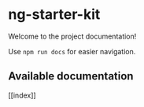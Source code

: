 # ng-starter-kit

Welcome to the project documentation!

Use `npm run docs` for easier navigation.

## Available documentation

[[index]]
